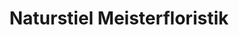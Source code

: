 ---
title: "Naturstiel Meisterfloristik"
url: /bottrop/naturstiel-meisterfloristik/
shop: Blumen
---